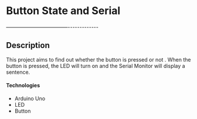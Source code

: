 # Button State and Serial

————————————-------------

## Description

This project aims to find out whether the button is pressed or not . When the button is pressed, the LED will turn on and the Serial Monitor will display a sentence.

#### Technologies

- Arduino Uno
- LED
- Button
